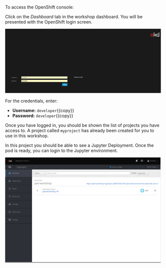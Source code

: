 To access the OpenShift console:

Click on the _Dashboard_ tab in the workshop dashboard. You will be presented with the OpenShift login screen.

![Web Console Login](../../assets/ai-machine-learning/prometheus-timeseries-forecasting/03-openshift-login-page.png)

For the credentials, enter:

* **Username:** ``developer``{{copy}}
* **Password:** ``developer``{{copy}}

Once you have logged in, you should be shown the list of projects you have access to. A project called ``myproject`` has already been created for you to use in this workshop.

In this project you should be able to see a Jupyter Deployment. Once the pod is ready, you can login to the Jupyter environment.

![Web Console Project](../../assets/ai-machine-learning/prometheus-timeseries-forecasting/03-openshift-console-page.png)
